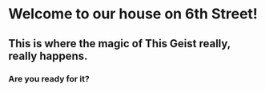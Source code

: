 # Welcome to our house on 6th Street!

## This is where the magic of This Geist really, really happens.

### Are you ready for it?
